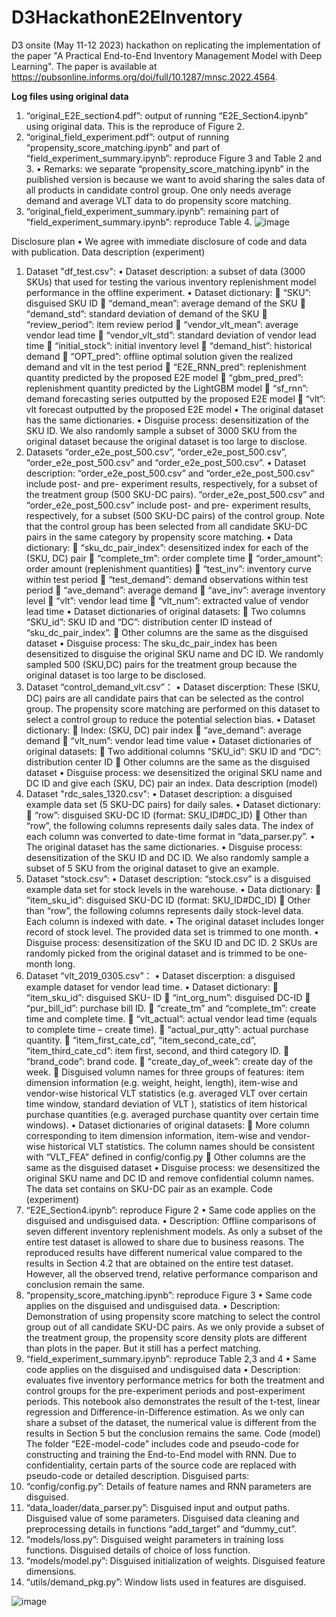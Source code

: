 # D3HackathonE2EInventory
D3 onsite (May 11-12 2023) hackathon on replicating the implementation of the paper "A Practical End-to-End Inventory Management Model with Deep Learning". The paper is available at https://pubsonline.informs.org/doi/full/10.1287/mnsc.2022.4564. 


**Log files using original data**
1.	“original_E2E_section4.pdf”: output of running “E2E_Section4.ipynb” using original data. This is the reproduce of Figure 2.
2.	“original_field_experiment.pdf”: output of running “propensity_score_matching.ipynb” and part of “field_experiment_summary.ipynb”: reproduce Figure 3 and Table 2 and 3.
•	Remarks: we separate “propensity_score_matching.ipynb” in the puiblished version is because we want to avoid sharing the sales data of all products in candidate control group. One only needs average demand and average VLT data to do propensity score matching.
3.	“original_field_experiment_summary.ipynb”: remaining part of “field_experiment_summary.ipynb”: reproduce Table 4.
![image](https://github.com/FelixGSchmidt/D3HackathonE2EInventory/assets/51131718/6dc872b9-0349-41a2-b08d-ab2ebf877a68)

Disclosure plan
•	We agree with immediate disclosure of code and data with publication. 
Data description (experiment)
1.	Dataset "df_test.csv": 
•	Dataset description: a subset of data (3000 SKUs) that used for testing the various inventory replenishment model performance in the offline experiment.
•	Dataset dictionary: 
	“SKU”: disguised SKU ID
	“demand_mean”: average demand of the SKU
	“demand_std”: standard deviation of demand of the SKU
	“review_period”: item review period 
	“vendor_vlt_mean”: average vendor lead time 
	“vendor_vlt_std”: standard deviation of vendor lead time 
	“initial_stock”: initial inventory level
	“demand_hist”: historical demand 
	“OPT_pred”: offline optimal solution given the realized demand and vlt in the test period
	“E2E_RNN_pred”: replenishment quantity predicted by the proposed E2E model
	“gbm_pred_pred”: replenishment quantity predicted by the LightGBM model
	“sf_rnn”: demand forecasting series outputted by the proposed E2E model
	“vlt”: vlt forecast outputted by the proposed E2E model
•	The original dataset has the same dictionaries.
•	Disguise process: desensitization of the SKU ID. We also randomly sample a subset of 3000 SKU from the original dataset because the original dataset is too large to disclose. 
2.	Datasets “order_e2e_post_500.csv”, “order_e2e_post_500.csv”, “order_e2e_post_500.csv” and “order_e2e_post_500.csv”.
•	Dataset description: “order_e2e_post_500.csv” and “order_e2e_post_500.csv” include post- and pre- experiment results, respectively, for a subset of the treatment group (500 SKU-DC pairs). “order_e2e_post_500.csv” and “order_e2e_post_500.csv” include post- and pre- experiment results, respectively, for a subset (500 SKU-DC pairs) of the control group. Note that the control group has been selected from all candidate SKU-DC pairs in the same category by propensity score matching.
•	Data dictionary: 
	“sku_dc_pair_index”: desensitized index for each of the (SKU, DC) pair
	“complete_tm”: order complete time
	“order_amount”: order amount (replenishment quantities)
	“test_inv”: inventory curve within test period
	“test_demand”: demand observations within test period
	“ave_demand”: average demand
	“ave_inv”: average inventory level
	“vlt”: vendor lead time
	“vlt_num”: extracted value of vendor lead time
•	Dataset dictionaries of original datasets:
	Two columns “SKU_id”:  SKU ID and “DC”: distribution center ID instead of “sku_dc_pair_index”.
	Other columns are the same as the disguised dataset
•	Disguise process: The sku_dc_pair_index has been desensitized to disguise the original SKU name and DC ID. We randomly sampled 500 (SKU,DC) pairs for the treatment group because the original dataset is too large to be disclosed.
3.	Dataset “control_demand_vlt.csv”：
•	Dataset discerption:  These (SKU, DC) pairs are all candidate pairs that can be selected as the control group. The propensity score matching are performed on this dataset to select a control group to reduce the potential selection bias.
•	Dataset dictionary:
	Index: (SKU, DC) pair index
	“ave_demand”: average demand
	“vlt_num”: vendor lead time value 
•	Dataset dictionaries of original datasets:
	Two additional columns “SKU_id”:  SKU ID and “DC”: distribution center ID 
	Other columns are the same as the disguised dataset
•	Disguise process: we desensitized the original SKU name and DC ID and give each (SKU, DC) pair an index. 
Data description (model)
1.	Dataset "rdc_sales_1320.csv": 
•	Dataset description: a disguised example data set (5 SKU-DC pairs) for daily sales. 
•	Dataset dictionary: 
	“row”: disguised SKU-DC ID (format: SKU_ID#DC_ID)
	Other than “row”, the following columns represents daily sales data. The index of each column was converted to date-time format in “data_parser.py”.
•	The original dataset has the same dictionaries.
•	Disguise process: desensitization of the SKU ID and DC ID. We also randomly sample a subset of 5 SKU from the original dataset to give an example. 
2.	Dataset “stock.csv”:
•	Dataset description: “stock.csv” is a disguised example data set for stock levels in the warehouse. 
•	Data dictionary: 
	“item_sku_id”: disguised SKU-DC ID (format: SKU_ID#DC_ID)
	Other than “row”, the following columns represents daily stock-level data. Each column is indexed with date. 
•	The original dataset includes longer record of stock level. The provided data set is trimmed to one month. 
•	Disguise process: desensitization of the SKU ID and DC ID. 2 SKUs are randomly picked from the original dataset and is trimmed to be one-month long.
3.	Dataset “vlt_2019_0305.csv”：
•	Dataset discerption: a disguised example dataset for vendor lead time. 
•	Dataset dictionary:
	“item_sku_id”: disguised SKU- ID 
	“int_org_num”: disguised DC-ID
	“pur_bill_id”: purchase bill ID.
	“create_tm” and “complete_tm”: create time and complete time.
	“vlt_actual”: actual vendor lead time (equals to complete time – create time).
	“actual_pur_qtty”: actual purchase quantity.
	“item_first_cate_cd”, “item_second_cate_cd”, “item_third_cate_cd”: item first, second, and third category ID.
	“brand_code”: brand code.
	“create_day_of_week”: create day of the week.
	Disguised volumn names for three groups of features: item dimension information (e.g. weight, height, length), item-wise and vendor-wise historical VLT statistics (e.g. averaged VLT over certain time window, standard deviation of VLT ), statistics of item historical purchase quantities (e.g. averaged purchase quantity over certain time windows).
•	Dataset dictionaries of original datasets:
	More column corresponding to item dimension information, item-wise and vendor-wise historical VLT statistics. The column names should be consistent with “VLT_FEA” defined in config/config.py
	Other columns are the same as the disguised dataset
•	Disguise process: we desensitized the original SKU name and DC ID and remove confidential column names. The data set contains on SKU-DC pair as an example. 
Code (experiment)
1.	“E2E_Section4.ipynb”: reproduce Figure 2
•	Same code applies on the disguised and undisguised data. 
•	Description: Offline comparisons of seven different inventory replenishment models. As only a subset of the entire test dataset is allowed to share due to business reasons. The reproduced results have different numerical value compared to the results in Section 4.2 that are obtained on the entire test dataset. However, all the observed trend, relative performance comparison and conclusion remain the same.
2.	“propensity_score_matching.ipynb”: reproduce Figure 3
•	Same code applies on the disguised and undisguised data.
•	Description: Demonstration of using propensity score matching to select the control group out of all candidate SKU-DC pairs.  As we only provide a subset of the treatment group, the propensity score density plots are different than plots in the paper. But it still has a perfect matching. 
3.	“field_experiment_summary.ipynb”: reproduce Table 2,3 and 4
•	Same code applies on the disguised and undisguised data
•	Description: evaluates five inventory performance metrics for both the treatment and control groups for the pre-experiment periods and post-experiment periods. This notebook also demonstrates the result of the t-test, linear regression and Difference-in-Difference estimation. As we only can share a subset of the dataset, the numerical value is different from the results in Section 5 but the conclusion remains the same.
Code (model)
The folder “E2E-model-code” includes code and pseudo-code for constructing and training the End-to-End model with RNN.
Due to confidentiality, certain parts of the source code are replaced with pseudo-code or detailed description.
Disguised parts:
1.	“config/config.py”: Details of feature names and RNN parameters are disguised. 
2.	“data_loader/data_parser.py”: Disguised input and output paths. Disguised value of some parameters. Disguised data cleaning and preprocessing details in functions “add_target” and “dummy_cut”.
3.	“models/loss.py”: Disguised weight parameters in training loss functions. Disguised details of choice of loss function. 
4.	“models/model.py”: Disguised initialization of weights. Disguised feature dimensions. 
5.	“utils/demand_pkg.py”: Window lists used in features are disguised.  

![image](https://github.com/FelixGSchmidt/D3HackathonE2EInventory/assets/51131718/ea3f90a6-4135-4c41-8a99-f1ecc28ab520)
